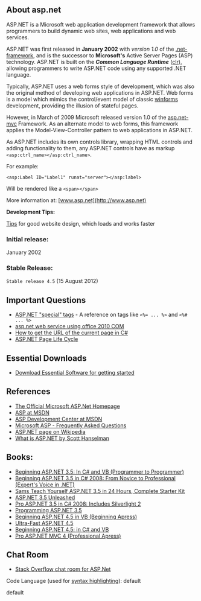## About asp.net

ASP.NET is a Microsoft web application development framework that allows programmers to build dynamic web sites, web applications and web services.

ASP.NET was first released in **January 2002** with _version 1.0_ of the [.net-framework](http://stackoverflow.com/questions/tagged/.net-framework "show questions tagged '.net-framework'"), and is the successor to **Microsoft's** Active Server Pages (ASP) technology. ASP.NET is built on the **_Common Language Runtime_** ([clr](http://stackoverflow.com/questions/tagged/clr "show questions tagged 'clr'")), allowing programmers to write ASP.NET code using any supported .NET language.

Typically, ASP.NET uses a web forms style of development, which was also the original method of developing web applications in ASP.NET. Web forms is a model which mimics the control/event model of classic [winforms](http://stackoverflow.com/questions/tagged/winforms "show questions tagged 'winforms'") development, providing the illusion of stateful pages.

However, in March of 2009 Microsoft released version 1.0 of the [asp.net-mvc](http://stackoverflow.com/questions/tagged/asp.net-mvc "show questions tagged 'asp.net-mvc'") Framework. As an alternate model to web forms, this framework applies the Model-View-Controller pattern to web applications in ASP.NET.

As ASP.NET includes its own controls library, wrapping HTML controls and adding functionality to them, any ASP.NET controls have as markup `<asp:ctrl_name></asp:ctrl_name>`.

For example:

    <asp:Label ID="Label1" runat="server"></asp:label>

Will be rendered like a `<span></span>`

More information at: [www.asp.net](http://www.asp.net)

**Development Tips:**

[Tips](http://www.sitepoint.com/complete-guide-reducing-page-weight/) for good website design, which loads and works faster

### Initial release:

January 2002

### Stable Release:

`Stable release 4.5` (15 August 2012)

## Important Questions

*   [ASP.NET "special" tags](http://stackoverflow.com/questions/649428/asp-net-special-tags) - A reference on tags like `<%= ... %>` and `<%# ... %>`
*   [asp.net web service using office 2010 COM](http://stackoverflow.com/questions/7382704/asp-net-web-service-using-office-2010-com)
*   [How to get the URL of the current page in C#](http://stackoverflow.com/questions/593709/how-to-get-the-url-of-the-current-page-in-c-sharp)
*   [ASP.NET Page Life Cycle](http://msdn.microsoft.com/en-us/library/ms178472.ASPX)

## Essential Downloads

*   [Download Essential Software for getting started](http://www.asp.net/downloads)

## References

*   [The Official Microsoft ASP.Net Homepage](http://www.asp.net/)
*   [ASP at MSDN](http://msdn.microsoft.com/en-us/library/aa286483.aspx)
*   [ASP Development Center at MSDN](http://msdn.microsoft.com/en-us/aa336522.aspx)
*   [Microsoft ASP - Frequently Asked Questions](http://msdn.microsoft.com/en-us/library/ms972347.aspx)
*   [ASP.NET page on Wikipedia](http://en.wikipedia.org/wiki/ASP.NET)
*   [What is ASP.NET by Scott Hanselman](http://www.asp.net/web-forms/videos/how-do-i/what-is-asp-net)

## Books:

*   [Beginning ASP.NET 3.5: In C# and VB (Programmer to Programmer)](http://rads.stackoverflow.com/amzn/click/047018759X)
*   [Beginning ASP.NET 3.5 in C# 2008: From Novice to Professional (Expert's Voice in .NET)](http://rads.stackoverflow.com/amzn/click/1590598911)
*   [Sams Teach Yourself ASP.NET 3.5 in 24 Hours, Complete Starter Kit](http://rads.stackoverflow.com/amzn/click/0672329972)
*   [ASP.NET 3.5 Unleashed](http://rads.stackoverflow.com/amzn/click/0672330113)
*   [Pro ASP.NET 3.5 in C# 2008: Includes Silverlight 2](http://rads.stackoverflow.com/amzn/click/1430215674)
*   [Programming ASP.NET 3.5](http://rads.stackoverflow.com/amzn/click/0596529562)
*   [Beginning ASP.NET 4.5 in VB (Beginning Apress)](http://rads.stackoverflow.com/amzn/click/1430243295)
*   [Ultra-Fast ASP.NET 4.5](http://rads.stackoverflow.com/amzn/click/1430243384)
*   [Beginning ASP.NET 4.5: in C# and VB](http://rads.stackoverflow.com/amzn/click/1118311809)
*   [Pro ASP.NET MVC 4 (Professional Apress)](http://rads.stackoverflow.com/amzn/click/1430242361)

## Chat Room

*   [Stack Overflow chat room for ASP.Net](http://chat.stackoverflow.com/rooms/43899/asp-net)

Code Language (used for [syntax highlighting](http://google-code-prettify.googlecode.com/svn/trunk/README.html)): default

  default